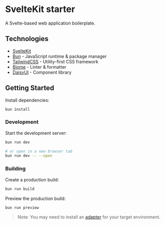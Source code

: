 # SvelteKit starter

A Svelte-based web application boilerplate.

## Technologies

- [SvelteKit](https://kit.svelte.dev/)
- [Bun](https://bun.sh/) - JavaScript runtime & package manager
- [TailwindCSS](https://tailwindcss.com/) - Utility-first CSS framework
- [Biome](https://biomejs.dev/) - Linter & formatter
- [DaisyUI](https://daisyui.com/) - Component library
## Getting Started

Install dependencies:
```bash
bun install
```

### Development

Start the development server:
```bash
bun run dev

# or open in a new browser tab
bun run dev -- --open
```

### Building

Create a production build:
```bash
bun run build
```

Preview the production build:
```bash
bun run preview
```

> Note: You may need to install an [adapter](https://svelte.dev/docs/kit/adapters) for your target environment.
